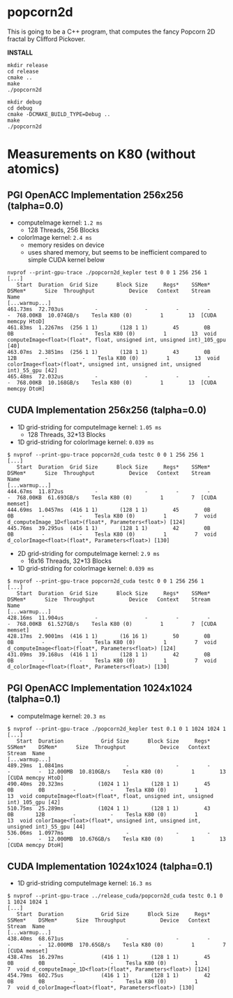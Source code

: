 # popcorn2d

This is going to be a C++ program, that computes the fancy Popcorn 2D fractal by Clifford Pickover.

__INSTALL__
```
mkdir release
cd release
cmake ..
make
./popcorn2d
```
```
mkdir debug
cd debug
cmake -DCMAKE_BUILD_TYPE=Debug ..
make
./popcorn2d
```
# Measurements on K80 (without atomics)

## PGI OpenACC Implementation 256x256 (talpha=0.0)

- computeImage kernel: `1.2 ms`
  - 128 Threads, 256 Blocks
- colorImage kernel: `2.4 ms`
  - memory resides on device
  - uses shared memory, but seems to be inefficient compared to simple CUDA kernel below

```
nvprof --print-gpu-trace ./popcorn2d_kepler test 0 0 1 256 256 1
[...]
   Start  Duration  Grid Size      Block Size     Regs*    SSMem*    DSMem*      Size  Throughput           Device   Context    Stream  Name
[...warmup...]
461.73ms  72.703us          -               -         -         -         -  768.00KB  10.074GB/s    Tesla K80 (0)         1        13  [CUDA memcpy HtoD]
461.83ms  1.2267ms  (256 1 1)       (128 1 1)        45        0B        0B         -           -    Tesla K80 (0)         1        13  void computeImage<float>(float*, float, unsigned int, unsigned int)_105_gpu [40]
463.07ms  2.3851ms  (256 1 1)       (128 1 1)        43        0B       12B         -           -    Tesla K80 (0)         1        13  void colorImage<float>(float*, unsigned int, unsigned int, unsigned int)_55_gpu [42]
465.48ms  72.032us          -               -         -         -         -  768.00KB  10.168GB/s    Tesla K80 (0)         1        13  [CUDA memcpy DtoH]
```

## CUDA Implementation 256x256 (talpha=0.0)

- 1D grid-striding for computeImage kernel: `1.05 ms`
  - 128 Threads, 32*13 Blocks
- 1D grid-striding for colorImage kernel: `0.039 ms`

```
$ nvprof --print-gpu-trace popcorn2d_cuda testc 0 0 1 256 256 1
[...]
   Start  Duration  Grid Size      Block Size     Regs*    SSMem*    DSMem*      Size  Throughput           Device   Context    Stream  Name
[...warmup...]
444.67ms  11.872us          -               -         -         -         -  768.00KB  61.693GB/s    Tesla K80 (0)         1         7  [CUDA memset]
444.69ms  1.0457ms  (416 1 1)       (128 1 1)        45        0B        0B         -           -    Tesla K80 (0)         1         7  void d_computeImage_1D<float>(float*, Parameters<float>) [124]
445.76ms  39.295us  (416 1 1)       (128 1 1)        42        0B        0B         -           -    Tesla K80 (0)         1         7  void d_colorImage<float>(float*, Parameters<float>) [130]
```

- 2D grid-striding for computeImage kernel: `2.9 ms`
  - 16x16 Threads, 32*13 Blocks
- 1D grid-striding for colorImage kernel: `0.039 ms`

```
$ nvprof --print-gpu-trace popcorn2d_cuda testc 0 0 1 256 256 1
[...]
   Start  Duration  Grid Size      Block Size     Regs*    SSMem*    DSMem*      Size  Throughput           Device   Context    Stream  Name
[...warmup...]
428.16ms  11.904us          -               -         -         -         -  768.00KB  61.527GB/s    Tesla K80 (0)         1         7  [CUDA memset]
428.17ms  2.9001ms  (416 1 1)       (16 16 1)        50        0B        0B         -           -    Tesla K80 (0)         1         7  void d_computeImage<float>(float*, Parameters<float>) [124]
431.09ms  39.168us  (416 1 1)       (128 1 1)        42        0B        0B         -           -    Tesla K80 (0)         1         7  void d_colorImage<float>(float*, Parameters<float>) [130]
```

## PGI OpenACC Implementation 1024x1024 (talpha=0.1)

- computeImage kernel: `20.3 ms`

```
$ nvprof --print-gpu-trace ./popcorn2d_kepler test 0.1 0 1 1024 1024 1
[...]
   Start  Duration            Grid Size      Block Size     Regs*    SSMem*    DSMem*      Size  Throughput           Device   Context    Stream  Name
[...warmup...]
489.29ms  1.0841ms                    -               -         -         -         -  12.000MB  10.810GB/s    Tesla K80 (0)         1        13  [CUDA memcpy HtoD]
490.40ms  20.323ms           (1024 1 1)       (128 1 1)        45        0B        0B         -           -    Tesla K80 (0)         1        13  void computeImage<float>(float*, float, unsigned int, unsigned int)_105_gpu [42]
510.75ms  25.289ms           (1024 1 1)       (128 1 1)        43        0B       12B         -           -    Tesla K80 (0)         1        13  void colorImage<float>(float*, unsigned int, unsigned int, unsigned int)_55_gpu [44]
536.06ms  1.0977ms                    -               -         -         -         -  12.000MB  10.676GB/s    Tesla K80 (0)         1        13  [CUDA memcpy DtoH]
```
## CUDA Implementation 1024x1024 (talpha=0.1)

- 1D grid-striding computeImage kernel: `16.3 ms`

```
$ nvprof --print-gpu-trace ../release_cuda/popcorn2d_cuda testc 0.1 0 1 1024 1024 1
[...]
   Start  Duration            Grid Size      Block Size     Regs*    SSMem*    DSMem*      Size  Throughput           Device   Context    Stream  Name
[...warmup...]
438.40ms  68.671us                    -               -         -         -         -  12.000MB  170.65GB/s    Tesla K80 (0)         1         7  [CUDA memset]
438.47ms  16.297ms            (416 1 1)       (128 1 1)        45        0B        0B         -           -    Tesla K80 (0)         1         7  void d_computeImage_1D<float>(float*, Parameters<float>) [124]
454.79ms  602.75us            (416 1 1)       (128 1 1)        42        0B        0B         -           -    Tesla K80 (0)         1         7  void d_colorImage<float>(float*, Parameters<float>) [130]
```
